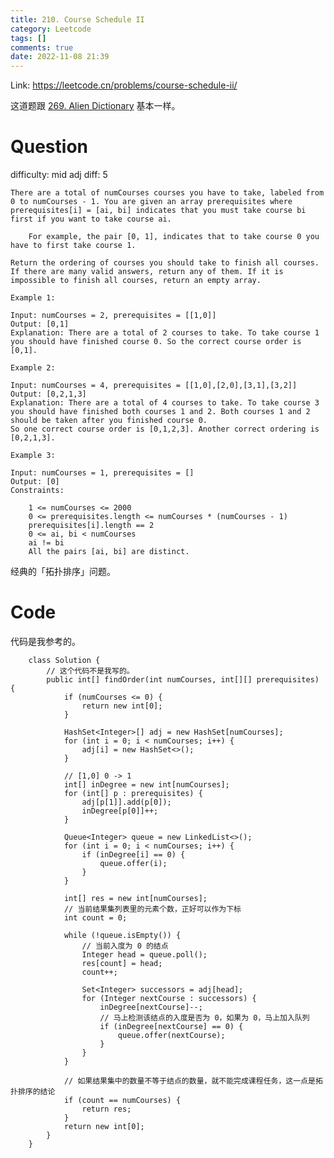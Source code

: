 ```yaml
---
title: 210. Course Schedule II
category: Leetcode
tags: []
comments: true
date: 2022-11-08 21:39
---
```



Link: https://leetcode.cn/problems/course-schedule-ii/

这道题跟 [269. Alien Dictionary](https://leetcode.cn/problems/alien-dictionary/) 基本一样。

# Question

difficulty: mid
adj diff: 5

    There are a total of numCourses courses you have to take, labeled from 0 to numCourses - 1. You are given an array prerequisites where prerequisites[i] = [ai, bi] indicates that you must take course bi first if you want to take course ai.

    	For example, the pair [0, 1], indicates that to take course 0 you have to first take course 1.

    Return the ordering of courses you should take to finish all courses. If there are many valid answers, return any of them. If it is impossible to finish all courses, return an empty array.

    Example 1:

    Input: numCourses = 2, prerequisites = [[1,0]]
    Output: [0,1]
    Explanation: There are a total of 2 courses to take. To take course 1 you should have finished course 0. So the correct course order is [0,1].

    Example 2:

    Input: numCourses = 4, prerequisites = [[1,0],[2,0],[3,1],[3,2]]
    Output: [0,2,1,3]
    Explanation: There are a total of 4 courses to take. To take course 3 you should have finished both courses 1 and 2. Both courses 1 and 2 should be taken after you finished course 0.
    So one correct course order is [0,1,2,3]. Another correct ordering is [0,2,1,3].

    Example 3:

    Input: numCourses = 1, prerequisites = []
    Output: [0]
    Constraints:

    	1 <= numCourses <= 2000
    	0 <= prerequisites.length <= numCourses * (numCourses - 1)
    	prerequisites[i].length == 2
    	0 <= ai, bi < numCourses
    	ai != bi
    	All the pairs [ai, bi] are distinct.

经典的「拓扑排序」问题。

# Code

代码是我参考的。

```
    class Solution {
    	// 这个代码不是我写的。
    	public int[] findOrder(int numCourses, int[][] prerequisites) {
    		if (numCourses <= 0) {
    			return new int[0];
    		}

    		HashSet<Integer>[] adj = new HashSet[numCourses];
    		for (int i = 0; i < numCourses; i++) {
    			adj[i] = new HashSet<>();
    		}

    		// [1,0] 0 -> 1
    		int[] inDegree = new int[numCourses];
    		for (int[] p : prerequisites) {
    			adj[p[1]].add(p[0]);
    			inDegree[p[0]]++;
    		}

    		Queue<Integer> queue = new LinkedList<>();
    		for (int i = 0; i < numCourses; i++) {
    			if (inDegree[i] == 0) {
    				queue.offer(i);
    			}
    		}

    		int[] res = new int[numCourses];
    		// 当前结果集列表里的元素个数，正好可以作为下标
    		int count = 0;

    		while (!queue.isEmpty()) {
    			// 当前入度为 0 的结点
    			Integer head = queue.poll();
    			res[count] = head;
    			count++;

    			Set<Integer> successors = adj[head];
    			for (Integer nextCourse : successors) {
    				inDegree[nextCourse]--;
    				// 马上检测该结点的入度是否为 0，如果为 0，马上加入队列
    				if (inDegree[nextCourse] == 0) {
    					queue.offer(nextCourse);
    				}
    			}
    		}

    		// 如果结果集中的数量不等于结点的数量，就不能完成课程任务，这一点是拓扑排序的结论
    		if (count == numCourses) {
    			return res;
    		}
    		return new int[0];
    	}
    }
```
